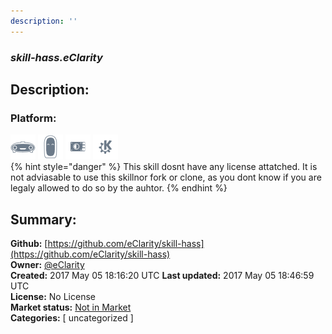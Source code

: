 ```yaml
---
description: ''
---
```


### _skill-hass.eClarity_  
## Description:  
  
  
  
### Platform:  
 ![Mark I](../.gitbook/assets/mark-1-icon.png)  ![Mark II](../.gitbook/assets/mark-2-icon.png)  ![Picroft](../.gitbook/assets/picroft-icon.png)  ![plasmoid](../.gitbook/assets/kde.png)   
{% hint style="danger" %}
This skill dosnt have any license attatched. It is not adviasable to use this skillnor fork or clone, as you dont know if you are legaly allowed to do so by the auhtor.
{% endhint %}
  
## Summary:  
**Github:** [https://github.com/eClarity/skill-hass](https://github.com/eClarity/skill-hass)  
**Owner:** [@eClarity](https://github.com/eClarity)  
**Created:** 2017 May 05 18:16:20 UTC  **Last updated:** 2017 May 05 18:46:59 UTC  
**License:** No License  
**Market status:** [Not in Market](https://market.mycroft.ai/skill/)  
**Categories:** [ uncategorized ]   
